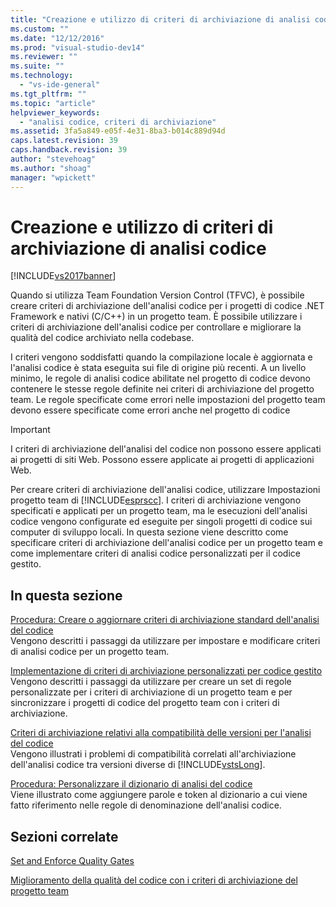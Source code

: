 ```yaml
---
title: "Creazione e utilizzo di criteri di archiviazione di analisi codice | Microsoft Docs"
ms.custom: ""
ms.date: "12/12/2016"
ms.prod: "visual-studio-dev14"
ms.reviewer: ""
ms.suite: ""
ms.technology: 
  - "vs-ide-general"
ms.tgt_pltfrm: ""
ms.topic: "article"
helpviewer_keywords: 
  - "analisi codice, criteri di archiviazione"
ms.assetid: 3fa5a849-e05f-4e31-8ba3-b014c889d94d
caps.latest.revision: 39
caps.handback.revision: 39
author: "stevehoag"
ms.author: "shoag"
manager: "wpickett"
---
```

# Creazione e utilizzo di criteri di archiviazione di analisi codice
[!INCLUDE[vs2017banner](../code-quality/includes/vs2017banner.md)]

Quando si utilizza Team Foundation Version Control \(TFVC\), è possibile creare criteri di archiviazione dell'analisi codice per i progetti di codice .NET Framework e nativi \(C\/C\+\+\) in un progetto team.  È possibile utilizzare i criteri di archiviazione dell'analisi codice per controllare e migliorare la qualità del codice archiviato nella codebase.  
  
 I criteri vengono soddisfatti quando la compilazione locale è aggiornata e l'analisi codice è stata eseguita sui file di origine più recenti.  A un livello minimo, le regole di analisi codice abilitate nel progetto di codice devono contenere le stesse regole definite nei criteri di archiviazione del progetto team.  Le regole specificate come errori nelle impostazioni del progetto team devono essere specificate come errori anche nel progetto di codice  
  
> [!IMPORTANT]
>  I criteri di archiviazione dell'analisi del codice non possono essere applicati ai progetti di siti Web.  Possono essere applicate ai progetti di applicazioni Web.  
  
 Per creare criteri di archiviazione dell'analisi codice, utilizzare Impostazioni progetto team di [!INCLUDE[esprscc](../code-quality/includes/esprscc_md.md)].  I criteri di archiviazione vengono specificati e applicati per un progetto team, ma le esecuzioni dell'analisi codice vengono configurate ed eseguite per singoli progetti di codice sui computer di sviluppo locali.  In questa sezione viene descritto come specificare criteri di archiviazione dell'analisi codice per un progetto team e come implementare criteri di analisi codice personalizzati per il codice gestito.  
  
## In questa sezione  
 [Procedura: Creare o aggiornare criteri di archiviazione standard dell'analisi del codice](../code-quality/how-to-create-or-update-standard-code-analysis-check-in-policies.md)  
 Vengono descritti i passaggi da utilizzare per impostare e modificare criteri di analisi codice per un progetto team.  
  
 [Implementazione di criteri di archiviazione personalizzati per codice gestito](../code-quality/implementing-custom-code-analysis-check-in-policies-for-managed-code.md)  
 Vengono descritti i passaggi da utilizzare per creare un set di regole personalizzate per i criteri di archiviazione di un progetto team e per sincronizzare i progetti di codice del progetto team con i criteri di archiviazione.  
  
 [Criteri di archiviazione relativi alla compatibilità delle versioni per l'analisi del codice](../code-quality/version-compatibility-for-code-analysis-check-in-policies.md)  
 Vengono illustrati i problemi di compatibilità correlati all'archiviazione dell'analisi codice tra versioni diverse di [!INCLUDE[vstsLong](../code-quality/includes/vstslong_md.md)].  
  
 [Procedura: Personalizzare il dizionario di analisi del codice](../code-quality/how-to-customize-the-code-analysis-dictionary.md)  
 Viene illustrato come aggiungere parole e token al dizionario a cui viene fatto riferimento nelle regole di denominazione dell'analisi codice.  
  
## Sezioni correlate  
 [Set and Enforce Quality Gates](../Topic/Set%20and%20Enforce%20Quality%20Gates.md)  
  
 [Miglioramento della qualità del codice con i criteri di archiviazione del progetto team](../code-quality/enhancing-code-quality-with-team-project-check-in-policies.md)
